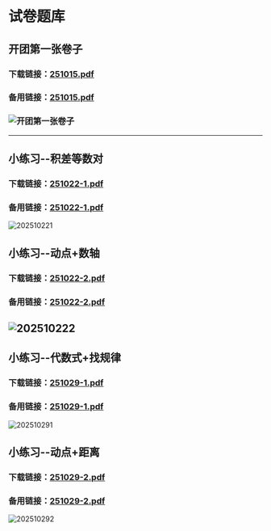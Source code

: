 # 试卷题库
## 开团第一张卷子
### 下载链接：[251015.pdf](https://liuxiyu.lanzouu.com/iUiwV38ifalg)
### 备用链接：[251015.pdf](https://liuxiyu.lanzouu.com/iUiwV38ifalg)
### ![开团第一张卷子](https://i.ooxx.ooo/i/MWYyO.jpg)
---
## 小练习--积差等数对
### 下载链接：[251022-1.pdf](https://liuxiyu.lanzouu.com/ipws639ncq2b)
### 备用链接：[251022-1.pdf](https://liuxiyu.lanzouy.com/ipws639ncq2b)
![202510221](https://i.ooxx.ooo/i/ZThlZ.jpg)
## 小练习--动点+数轴
### 下载链接：[251022-2.pdf](https://liuxiyu.lanzouu.com/iFVtW39ndf3c)
### 备用链接：[251022-2.pdf](https://liuxiyu.lanzouw.com/iFVtW39ndf3c)
![202510222](https://i.ooxx.ooo/i/MDY2M.jpg)
---
## 小练习--代数式+找规律
### 下载链接：[251029-1.pdf](https://liuxiyu.lanzouu.com/iEocw39ndf1a)
### 备用链接：[251029-1.pdf](https://liuxiyu.lanzoux.com/iEocw39ndf1a)
![202510291](https://i.ooxx.ooo/i/MGY4Z.jpg)
## 小练习--动点+距离
### 下载链接：[251029-2.pdf](https://liuxiyu.lanzouu.com/ioNSx39ndf2b)
### 备用链接：[251029-2.pdf](https://liuxiyu.lanzoum.com/ioNSx39ndf2b)
![202510292](https://i.ooxx.ooo/i/MDY2M.jpg)



